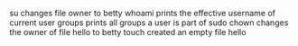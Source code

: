 su changes file owner to betty
whoami prints the effective username of current user
groups prints all groups a user is part of
sudo chown changes the owner of file hello to betty
touch created an empty file hello
